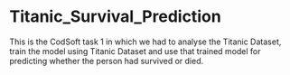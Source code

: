 # Titanic_Survival_Prediction
This is the CodSoft task 1 in which we had to analyse the Titanic Dataset, train the model using Titanic Dataset and use that trained model for predicting whether the person had survived or died.
